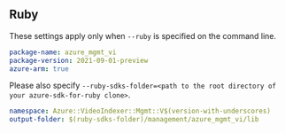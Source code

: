 ## Ruby

These settings apply only when `--ruby` is specified on the command line.

```yaml
package-name: azure_mgmt_vi
package-version: 2021-09-01-preview
azure-arm: true
```

Please also specify `--ruby-sdks-folder=<path to the root directory of your azure-sdk-for-ruby clone>`.

```yaml $(ruby)
namespace: Azure::VideoIndexer::Mgmt::V$(version-with-underscores)
output-folder: $(ruby-sdks-folder)/management/azure_mgmt_vi/lib
```
